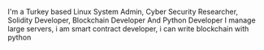 I'm a Turkey based Linux System Admin, Cyber Security Researcher, Solidity Developer, Blockchain Developer And Python Developer I manage large servers, i am smart contract developer, i can write blockchain with python
